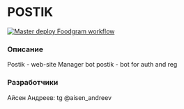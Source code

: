 # POSTIK
[![Master deploy Foodgram workflow](https://github.com/eslupmi101/postik/actions/workflows/main.yml/badge.svg)](https://github.com/eslupmi101/postik/actions/workflows/main.yml)

### **Описание**

Postik - web-site
Manager bot postik - bot for auth and reg

### Разработчики
Айсен Андреев: tg @aisen_andreev
